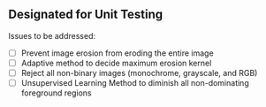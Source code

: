 ## Designated for Unit Testing ##

Issues to be addressed:
-[ ] Prevent image erosion from eroding the entire image
-[ ] Adaptive method to decide maximum erosion kernel
-[ ] Reject all non-binary images (monochrome, grayscale, and RGB)
-[ ] Unsupervised Learning Method to diminish all non-dominating foreground regions
